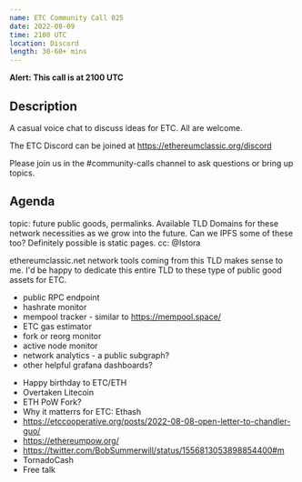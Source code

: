 ```yaml
---
name: ETC Community Call 025
date: 2022-08-09
time: 2100 UTC
location: Discord
length: 30-60+ mins
---
```


**Alert: This call is at 2100 UTC**

## Description

A casual voice chat to discuss ideas for ETC. All are welcome.

The ETC Discord can be joined at https://ethereumclassic.org/discord

Please join us in the #community-calls channel to ask questions or bring up topics.

## Agenda

topic: future public goods, permalinks. Available TLD Domains for these network necessities as we grow into the future. Can we IPFS some of these too? Definitely possible is static pages. cc: @Istora 

ethereumclassic.net network tools coming from this TLD makes sense to me. I'd be happy to dedicate this entire TLD to these type of public good assets for ETC.

+ public RPC endpoint
+ hashrate monitor
+ mempool tracker - similar to https://mempool.space/
+ ETC gas estimator 
+ fork or reorg monitor
+ active node monitor
+ network analytics - a public subgraph?
+ other helpful grafana dashboards?
- Happy birthday to ETC/ETH
- Overtaken Litecoin 
- ETH PoW Fork? 
- Why it matterrs for ETC: Ethash
- https://etccooperative.org/posts/2022-08-08-open-letter-to-chandler-guo/
- https://ethereumpow.org/
- https://twitter.com/BobSummerwill/status/1556813053898854400#m
- TornadoCash
- Free talk

